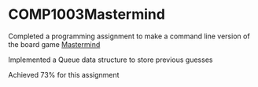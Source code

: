 # COMP1003Mastermind


Completed a programming assignment to make a command line version of the board game [Mastermind](https://en.wikipedia.org/wiki/Mastermind_(board_game))

Implemented a Queue data structure to store previous guesses 

Achieved 73% for this assignment 

